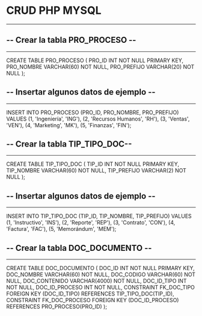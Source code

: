 # CRUD PHP MYSQL
-------------------
 
## -- Crear la tabla PRO_PROCESO --
------------------------------------
CREATE TABLE PRO_PROCESO (
  PRO_ID INT NOT NULL PRIMARY KEY,
  PRO_NOMBRE VARCHAR(60) NOT NULL,
  PRO_PREFIJO VARCHAR(20) NOT NULL
);

## -- Insertar algunos datos de ejemplo --
--------------------------------------------
INSERT INTO PRO_PROCESO (PRO_ID, PRO_NOMBRE, PRO_PREFIJO) VALUES
  (1, 'Ingeniería', 'ING'),
  (2, 'Recursos Humanos', 'RH'),
  (3, 'Ventas', 'VEN'),
  (4, 'Marketing', 'MK'),
  (5, 'Finanzas', 'FIN');

## -- Crear la tabla TIP_TIPO_DOC--
----------------------------------------
CREATE TABLE TIP_TIPO_DOC (
  TIP_ID INT NOT NULL PRIMARY KEY,
  TIP_NOMBRE VARCHAR(60) NOT NULL,
  TIP_PREFIJO VARCHAR(2) NOT NULL
);

## -- Insertar algunos datos de ejemplo --
--------------------------------------------
INSERT INTO TIP_TIPO_DOC (TIP_ID, TIP_NOMBRE, TIP_PREFIJO) VALUES
  (1, 'Instructivo', 'INS'),
  (2, 'Reporte', 'REP'),
  (3, 'Contrato', 'CON'),
  (4, 'Factura', 'FAC'),
  (5, 'Memorándum', 'MEM');

## -- Crear la tabla DOC_DOCUMENTO --
--------------------------------------
CREATE TABLE DOC_DOCUMENTO (
  DOC_ID INT NOT NULL PRIMARY KEY,
  DOC_NOMBRE VARCHAR(60) NOT NULL,
  DOC_CODIGO VARCHAR(60) NOT NULL,
  DOC_CONTENIDO VARCHAR(4000) NOT NULL,
  DOC_ID_TIPO INT NOT NULL,
  DOC_ID_PROCESO INT NOT NULL,
  CONSTRAINT FK_DOC_TIPO FOREIGN KEY (DOC_ID_TIPO) REFERENCES TIP_TIPO_DOC(TIP_ID),
  CONSTRAINT FK_DOC_PROCESO FOREIGN KEY (DOC_ID_PROCESO) REFERENCES PRO_PROCESO(PRO_ID)
);
